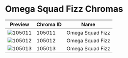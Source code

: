 # Omega Squad Fizz Chromas



| Preview | Chroma ID | Name |
|---------|-----------|------|
| ![105011](https://raw.communitydragon.org/latest/plugins/rcp-be-lol-game-data/global/default/v1/champion-chroma-images/105/105011.png) | 105011 | Omega Squad Fizz |
| ![105012](https://raw.communitydragon.org/latest/plugins/rcp-be-lol-game-data/global/default/v1/champion-chroma-images/105/105012.png) | 105012 | Omega Squad Fizz |
| ![105013](https://raw.communitydragon.org/latest/plugins/rcp-be-lol-game-data/global/default/v1/champion-chroma-images/105/105013.png) | 105013 | Omega Squad Fizz |